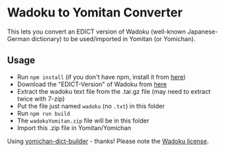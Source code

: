 # Wadoku to Yomitan Converter

This lets you convert an EDICT version of Wadoku (well-known Japanese-German dictionary)
to be used/imported in Yomitan (or Yomichan).

## Usage
* Run `npm install` (if you don't have npm, install it from [here](https://nodejs.org/en))
* Download the "EDICT-Version" of Wadoku from [here](https://www.wadoku.de/wiki/display/WAD/Downloads+und+Links)
* Extract the wadoku text file from the .tar.gz file (may need to extract twice with 7-zip)
* Put the file just named `wadoku` (no `.txt`) in this folder
* Run `npm run build`
* The `wadokuYomitan.zip` file will be in this folder
* Import this .zip file in Yomitan/Yomichan

Using [yomichan-dict-builder](https://github.com/MarvNC/yomichan-dict-builder/) - thanks!
Please note the [Wadoku license](https://www.wadoku.de/wiki/pages/viewpage.action?pageId=357).
